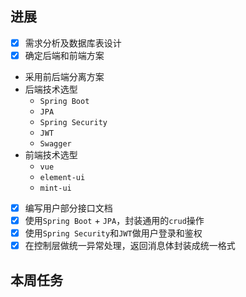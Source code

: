 ## 进展
- [x] 需求分析及数据库表设计
- [x] 确定后端和前端方案
- 采用前后端分离方案
- 后端技术选型
	- `Spring Boot`
	- `JPA`
	- `Spring Security`
	- `JWT`
	- `Swagger`
- 前端技术选型
	- `vue`
	- `element-ui`
	- `mint-ui`
- [x] 编写用户部分接口文档
- [x] 使用`Spring Boot` + `JPA`，封装通用的`crud`操作
- [x] 使用`Spring Security`和`JWT`做用户登录和鉴权
- [x] 在控制层做统一异常处理，返回消息体封装成统一格式
## 本周任务

<!--stackedit_data:
eyJoaXN0b3J5IjpbNjI5Mzk4ODYxLC0zNDY0Mzc0MDUsNjQ3MD
g5Mjk1XX0=
-->